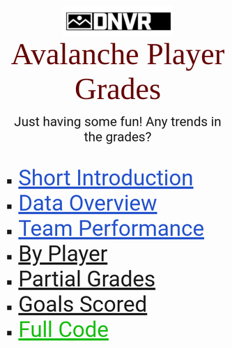 <img src="pics/dnvr.png" id="center">
<p id="title">Avalanche Player Grades</p>
<br>
<p id="desc">Just having some fun! Any trends in the grades?</p>
<br><br>
<ul id="bullet">
  <li id = "list"><a class="link" href="links/intro.html">Short Introduction</a></li>
  <li id = "list"><a class="link" href="links/data_overview.html">Data Overview</a></li>
  <li id = "list"><a class="link" href="links/plus_minus.html">Team Performance</a></li>
  <li id = "list"><a class="link" href="">By Player</a></li>
  <li id = "list"><a class="link" href="">Partial Grades</a></li>
  <li id = "list"><a class="link" href="">Goals Scored</a></li>
  <li id = "list"><a class="link_code" href="https://github.com/Roctober92/dnvr_PlayerGrades">Full Code</a></li>
</ul>



<style>
@import url('https://fonts.googleapis.com/css2?family=Bitter:wght@500&display=swap');
@import url('https://fonts.googleapis.com/css2?family=Bitter:wght@500&family=Roboto:wght@500&display=swap');

#title{
  margin: auto;
  text-align: center;
  font-size: 70px;
  color: #660000;
  font-family: 'Bitter', serif;
}

#desc{
  margin: auto;
  text-align: center;
  font-size: 30px;
  font-family: 'Roboto', sans-serif;
}

#center {
  display: block;
  margin-left: auto;
  margin-right: auto;
  width: 50%;
}

#bullet{
  list-style-type: square;
  color: 'black';
}

.link{
  font-size: 50px;
  font-family: 'Roboto', sans-serif;
  color: #2553CC;
}

.link_code{
  font-size: 50px;
  font-family: 'Roboto', sans-serif;
  color: #17BD0F;
}

#list{
  font-size: 30px;
}




</style>
